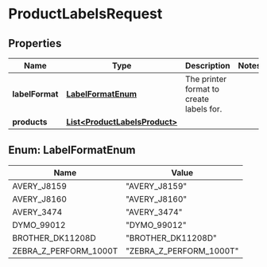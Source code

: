 # ProductLabelsRequest

## Properties

 Name            | Type                                                            | Description                              | Notes 
-----------------|-----------------------------------------------------------------|------------------------------------------|-------
 **labelFormat** | [**LabelFormatEnum**](#LabelFormatEnum)                         | The printer format to create labels for. |
 **products**    | [**List&lt;ProductLabelsProduct&gt;**](ProductLabelsProduct.md) |                                          |

<a name="LabelFormatEnum"></a>

## Enum: LabelFormatEnum

 Name                  | Value                             
-----------------------|-----------------------------------
 AVERY_J8159           | &quot;AVERY_J8159&quot;           
 AVERY_J8160           | &quot;AVERY_J8160&quot;           
 AVERY_3474            | &quot;AVERY_3474&quot;            
 DYMO_99012            | &quot;DYMO_99012&quot;            
 BROTHER_DK11208D      | &quot;BROTHER_DK11208D&quot;      
 ZEBRA_Z_PERFORM_1000T | &quot;ZEBRA_Z_PERFORM_1000T&quot; 



